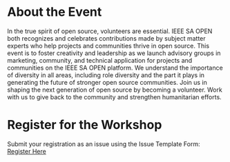 # About the Event
In the true spirit of open source, volunteers are essential. IEEE SA OPEN both recognizes and celebrates contributions made by subject matter experts who help projects and communities thrive in open source. This event is to foster creativity and leadership as we launch advisory groups in marketing, community, and technical application for projects and communities on the IEEE SA OPEN platform. We understand the importance of diversity in all areas, including role diversity and the part it plays in generating the future of stronger open source communities. Join us in shaping the next generation of open source by becoming a volunteer. Work with us to give back to the community and strengthen humanitarian efforts.

# Register for the Workshop
Submit your registration as an issue using the Issue Template Form:
[Register Here](/opensource.ieee.org/workshops/advisory-groups/register-for-the-workshop/-/issues/new)
